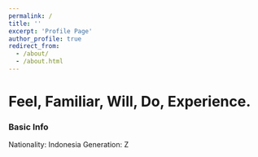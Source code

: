 ```yaml
---
permalink: /
title: ''
excerpt: 'Profile Page'
author_profile: true
redirect_from:
  - /about/
  - /about.html
---
```


# Feel, Familiar, Will, Do, Experience.

### Basic Info

Nationality: Indonesia
Generation: Z
